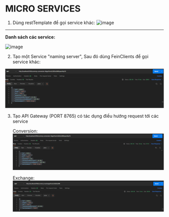 # MICRO SERVICES


1. Dùng restTemplate để gọi service khác:
![image](https://user-images.githubusercontent.com/101548961/195976759-204ffb5b-bb9e-4b8a-b4a2-a01e344eb71e.png)

--------------------------------------------------------------------------------------------------------------------------------------------------------------------------
**Danh sách các service:**

![image](https://user-images.githubusercontent.com/101548961/195976908-359f5e36-b534-4a6d-8e91-8c8373a88a5e.png)

2. Tạo một Service "naming server", Sau đó dùng FeinClients để gọi service khác:

![img.png](img.png)

3. Tạo API Gateway (PORT 8765) có tác dụng điều hướng request tới các service

    Conversion:
![img_1.png](img_1.png)

    Exchange:
![img_2.png](img_2.png)